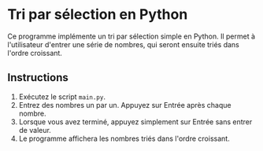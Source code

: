 # Tri par sélection en Python

Ce programme implémente un tri par sélection simple en Python. Il permet à l'utilisateur d'entrer une série de nombres, qui seront ensuite triés dans l'ordre croissant.

## Instructions

1. Exécutez le script `main.py`.
2. Entrez des nombres un par un. Appuyez sur Entrée après chaque nombre.
3. Lorsque vous avez terminé, appuyez simplement sur Entrée sans entrer de valeur.
4. Le programme affichera les nombres triés dans l'ordre croissant.

